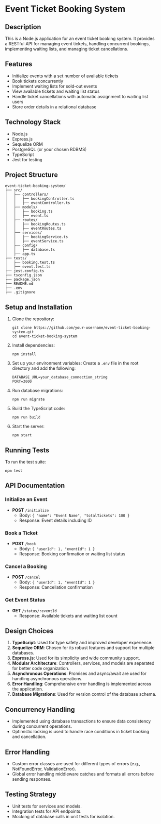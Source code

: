 # Event Ticket Booking System

## Description

This is a Node.js application for an event ticket booking system. It provides a RESTful API for managing event tickets, handling concurrent bookings, implementing waiting lists, and managing ticket cancellations.

## Features

- Initialize events with a set number of available tickets
- Book tickets concurrently
- Implement waiting lists for sold-out events
- View available tickets and waiting list status
- Handle ticket cancellations with automatic assignment to waiting list users
- Store order details in a relational database

## Technology Stack

- Node.js
- Express.js
- Sequelize ORM
- PostgreSQL (or your chosen RDBMS)
- TypeScript
- Jest for testing

## Project Structure

```
event-ticket-booking-system/
├── src/
│   ├── controllers/
│   │   ├── bookingController.ts
│   │   ├── eventController.ts
│   ├── models/
│   │   ├── booking.ts
│   │   ├── event.ts
│   ├── routes/
│   │   ├── bookingRoutes.ts
│   │   ├── eventRoutes.ts
│   ├── services/
│   │   ├── bookingService.ts
│   │   ├── eventService.ts
│   ├── config/
│   │   ├── database.ts
│   ├── app.ts
├── tests/
│   ├── booking.test.ts
│   ├── event.test.ts
├── jest.config.ts
├── tsconfig.json
├── package.json
├── README.md
├── .env
├── .gitignore
```

## Setup and Installation

1. Clone the repository:
   ```
   git clone https://github.com/your-username/event-ticket-booking-system.git
   cd event-ticket-booking-system
   ```

2. Install dependencies:
   ```
   npm install
   ```

3. Set up your environment variables:
   Create a `.env` file in the root directory and add the following:
   ```
   DATABASE_URL=your_database_connection_string
   PORT=3000
   ```

4. Run database migrations:
   ```
   npm run migrate
   ```

5. Build the TypeScript code:
   ```
   npm run build
   ```

6. Start the server:
   ```
   npm start
   ```

## Running Tests

To run the test suite:

```
npm test
```

## API Documentation

### Initialize an Event
- **POST** `/initialize`
  - Body: `{ "name": "Event Name", "totalTickets": 100 }`
  - Response: Event details including ID

### Book a Ticket
- **POST** `/book`
  - Body: `{ "userId": 1, "eventId": 1 }`
  - Response: Booking confirmation or waiting list status

### Cancel a Booking
- **POST** `/cancel`
  - Body: `{ "userId": 1, "eventId": 1 }`
  - Response: Cancellation confirmation

### Get Event Status
- **GET** `/status/:eventId`
  - Response: Available tickets and waiting list count

## Design Choices

1. **TypeScript**: Used for type safety and improved developer experience.
2. **Sequelize ORM**: Chosen for its robust features and support for multiple databases.
3. **Express.js**: Used for its simplicity and wide community support.
4. **Modular Architecture**: Controllers, services, and models are separated for better code organization.
5. **Asynchronous Operations**: Promises and async/await are used for handling asynchronous operations.
6. **Error Handling**: Comprehensive error handling is implemented across the application.
7. **Database Migrations**: Used for version control of the database schema.

## Concurrency Handling

- Implemented using database transactions to ensure data consistency during concurrent operations.
- Optimistic locking is used to handle race conditions in ticket booking and cancellation.

## Error Handling

- Custom error classes are used for different types of errors (e.g., NotFoundError, ValidationError).
- Global error handling middleware catches and formats all errors before sending responses.

## Testing Strategy

- Unit tests for services and models.
- Integration tests for API endpoints.
- Mocking of database calls in unit tests for isolation.
